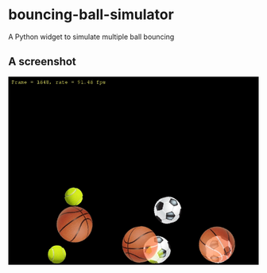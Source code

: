 # bouncing-ball-simulator
A Python widget to simulate multiple ball bouncing
## A screenshot
![A screenshot](https://raw.githubusercontent.com/joechiu/bouncing-ball-simulator/master/img/ss.jpg)
